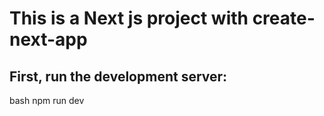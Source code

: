 # This is a Next js project with create-next-app


## First, run the development server:

bash
npm run dev


